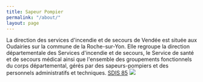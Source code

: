 ```yaml
---
title: Sapeur Pompier
permalink: "/about/"
layout: page
---
```


La direction des services d'incendie et de secours de Vendée est située aux Oudairies sur la commune de la Roche-sur-Yon. Elle regroupe la direction départementale des Services d'incendie et de secours, le Service de santé et de secours médical ainsi que l'ensemble des groupements fonctionnels du corps départemental, gérés par des sapeurs-pompiers et des personnels administratifs et techniques.
[SDIS 85](http://www.sdis85.com/notre-organisation/organisation-fonctionnelle/)
<img src="../../img/IMG_20170812_110517.png">
